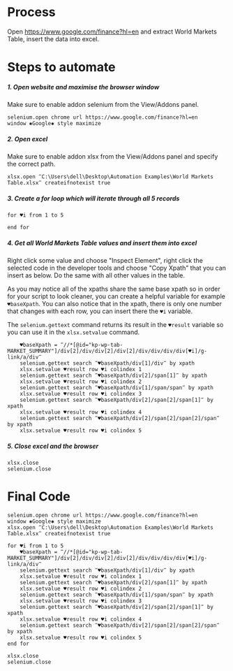 # Process

Open https://www.google.com/finance?hl=en and extract World Markets Table, insert the data into excel.

# Steps to automate

##### 1. Open website and maximise the browser window

Make sure to enable addon selenium from the View/Addons panel.

```G1ANT
selenium.open chrome url https://www.google.com/finance?hl=en
window ✱Google✱ style maximize
```

##### 2. Open excel

Make sure to enable addon xlsx from the View/Addons panel and specify the correct path.

```G1ANT
xlsx.open ‴C:\Users\dell\Desktop\Automation Examples\World Markets Table.xlsx‴ createifnotexist true
```

##### 3. Create a for loop which will iterate through all 5 records

```G1ANT
for ♥i from 1 to 5

end for
```

##### 4. Get all World Markets Table values and insert them into excel

Right click some value and choose "Inspect Element", right click the selected code in the developer tools and choose "Copy Xpath" that you can insert as below. Do the same with all other values in the table.

As you may notice all of the xpaths share the same base xpath so in order for your script to look cleaner, you can create a helpful variable for example `♥baseXpath`. You can also notice that in the xpath, there is only one number that changes with each row, you can insert there the `♥i` variable.

The `selenium.gettext` command returns its result in the `♥result` variable so you can use it in the `xlsx.setvalue` command.

```G1ANT
    ♥baseXpath = ‴//*[@id="kp-wp-tab-MARKET_SUMMARY"]/div[2]/div/div[2]/div[2]/div/div/div/div[♥i]/g-link/a/div‴
    selenium.gettext search ‴♥baseXpath/div[1]/div‴ by xpath
    xlsx.setvalue ♥result row ♥i colindex 1
    selenium.gettext search ‴♥baseXpath/div[2]/span[1]‴ by xpath
    xlsx.setvalue ♥result row ♥i colindex 2
    selenium.gettext search ‴♥baseXpath/div[1]/span/span‴ by xpath
    xlsx.setvalue ♥result row ♥i colindex 3
    selenium.gettext search ‴♥baseXpath/div[2]/span[2]/span[1]‴ by xpath
    xlsx.setvalue ♥result row ♥i colindex 4
    selenium.gettext search ‴♥baseXpath/div[2]/span[2]/span[2]/span‴ by xpath
    xlsx.setvalue ♥result row ♥i colindex 5
```

##### 5. Close excel and the browser

```G1ANT
xlsx.close
selenium.close
```

# Final Code

```G1ANT
selenium.open chrome url https://www.google.com/finance?hl=en
window ✱Google✱ style maximize
xlsx.open ‴C:\Users\dell\Desktop\Automation Examples\World Markets Table.xlsx‴ createifnotexist true

for ♥i from 1 to 5
    ♥baseXpath = ‴//*[@id="kp-wp-tab-MARKET_SUMMARY"]/div[2]/div/div[2]/div[2]/div/div/div/div[♥i]/g-link/a/div‴
    selenium.gettext search ‴♥baseXpath/div[1]/div‴ by xpath
    xlsx.setvalue ♥result row ♥i colindex 1
    selenium.gettext search ‴♥baseXpath/div[2]/span[1]‴ by xpath
    xlsx.setvalue ♥result row ♥i colindex 2
    selenium.gettext search ‴♥baseXpath/div[1]/span/span‴ by xpath
    xlsx.setvalue ♥result row ♥i colindex 3
    selenium.gettext search ‴♥baseXpath/div[2]/span[2]/span[1]‴ by xpath
    xlsx.setvalue ♥result row ♥i colindex 4
    selenium.gettext search ‴♥baseXpath/div[2]/span[2]/span[2]/span‴ by xpath
    xlsx.setvalue ♥result row ♥i colindex 5
end for

xlsx.close
selenium.close
```
